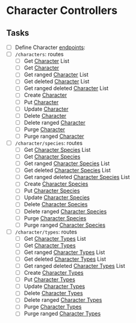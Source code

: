 # Character Controllers

## Tasks

- [ ] Define Character [endpoints](../1-setup/task.md#endpoint-types-table):
- [ ] `/characters`: routes
  - [ ] Get [Character](../2-models-and-types/task.md#character-model) List
  - [ ] Get [Character](../2-models-and-types/task.md#character-model)
  - [ ] Get ranged [Character](../2-models-and-types/task.md#character-model) List
  - [ ] Get deleted [Character](../2-models-and-types/task.md#character-model) List
  - [ ] Get ranged deleted [Character](../2-models-and-types/task.md#character-model) List
  - [ ] Create [Character](../2-models-and-types/task.md#character-model)
  - [ ] Put [Character](../2-models-and-types/task.md#character-model)
  - [ ] Update [Character](../2-models-and-types/task.md#character-model)
  - [ ] Delete [Character](../2-models-and-types/task.md#character-model)
  - [ ] Delete ranged [Character](../2-models-and-types/task.md#character-model)
  - [ ] Purge [Character](../2-models-and-types/task.md#character-model)
  - [ ] Purge ranged [Character](../2-models-and-types/task.md#character-model)
- [ ] `/character/species`: routes
  - [ ] Get [Character Species](../2-models-and-types/task.md#character-species-model) List
  - [ ] Get [Character Species](../2-models-and-types/task.md#character-species-model)
  - [ ] Get ranged [Character Species](../2-models-and-types/task.md#character-species-model) List
  - [ ] Get deleted [Character Species](../2-models-and-types/task.md#character-species-model) List
  - [ ] Get ranged deleted [Character Species](../2-models-and-types/task.md#character-species-model) List
  - [ ] Create [Character Species](../2-models-and-types/task.md#character-species-model)
  - [ ] Put [Character Species](../2-models-and-types/task.md#character-species-model)
  - [ ] Update [Character Species](../2-models-and-types/task.md#character-species-model)
  - [ ] Delete [Character Species](../2-models-and-types/task.md#character-species-model)
  - [ ] Delete ranged [Character Species](../2-models-and-types/task.md#character-species-model)
  - [ ] Purge [Character Species](../2-models-and-types/task.md#character-species-model)
  - [ ] Purge ranged [Character Species](../2-models-and-types/task.md#character-species-model)
- [ ] `/character/types`: routes
  - [ ] Get [Character Types](../2-models-and-types/task.md#character-type-model) List
  - [ ] Get [Character Types](../2-models-and-types/task.md#character-type-model)
  - [ ] Get ranged [Character Types](../2-models-and-types/task.md#character-type-model) List
  - [ ] Get deleted [Character Types](../2-models-and-types/task.md#character-type-model) List
  - [ ] Get ranged deleted [Character Types](../2-models-and-types/task.md#character-type-model) List
  - [ ] Create [Character Types](../2-models-and-types/task.md#character-type-model)
  - [ ] Put [Character Types](../2-models-and-types/task.md#character-type-model)
  - [ ] Update [Character Types](../2-models-and-types/task.md#character-type-model)
  - [ ] Delete [Character Types](../2-models-and-types/task.md#character-type-model)
  - [ ] Delete ranged [Character Types](../2-models-and-types/task.md#character-type-model)
  - [ ] Purge [Character Types](../2-models-and-types/task.md#character-type-model)
  - [ ] Purge ranged [Character Types](../2-models-and-types/task.md#character-type-model)
